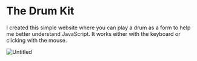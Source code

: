 # The Drum Kit
I created this simple website where you can play a drum as a form to help me better understand JavaScript. It works either with the keyboard or clicking with the mouse.

![Untitled](https://user-images.githubusercontent.com/96343084/213312071-bc5f02b2-ca66-4b3b-bcab-5d462f7dad76.png)

